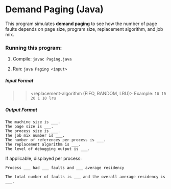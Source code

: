 # Demand Paging (Java)

This program simulates **demand paging** to see how the number of page faults depends on page size, program size, replacement algorithm, and job mix.

### Running this program:

1. Compile:
   `javac Paging.java`

2. Run:
   `java Paging <input>`

##### Input Format

> > <machine-size> <page-size> <size-per-process> <job-mix> <number-of-references-per-process> <replacement-algorithm (FIFO, RANDOM, LRU)>
> > Example: `10 10 20 1 10 lru`

##### Output Format

```
The machine size is ___.
The page size is ___.
The process size is ___.
The job mix number is ___.
The number of references per process is ___.
The replacement algorithm is ___.
The level of debugging output is ___.
```

If applicable, displayed per process:

```
Process ___ had ___ faults and ___ average residency

The total number of faults is ___ and the overall average residency is ___.
```
